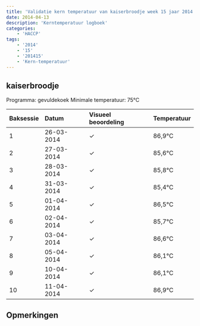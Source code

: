 ```yaml
---
title: 'Validatie kern temperatuur van kaiserbroodje week 15 jaar 2014'
date: 2014-04-13
description: 'Kerntemperatuur logboek'
categories:
    - 'HACCP'
tags:
    - '2014'
    - '15'
    - '201415'
    - 'Kern-temperatuur'
---
```


## kaiserbroodje

Programma: gevuldekoek
Minimale temperatuur: 75°C

| Baksessie | Datum | Visueel beoordeling | Temperatuur |
|:---|:---|:---|:---|
| 1 | 26-03-2014 | &check; | 86,9°C |
| 2 | 27-03-2014 | &check; | 85,6°C |
| 3 | 28-03-2014 | &check; | 85,8°C |
| 4 | 31-03-2014 | &check; | 85,4°C |
| 5 | 01-04-2014 | &check; | 86,5°C |
| 6 | 02-04-2014 | &check; | 85,7°C |
| 7 | 03-04-2014 | &check; | 86,6°C |
| 8 | 05-04-2014 | &check; | 86,1°C |
| 9 | 10-04-2014 | &check; | 86,1°C |
| 10 | 11-04-2014 | &check; | 86,9°C |

## Opmerkingen


